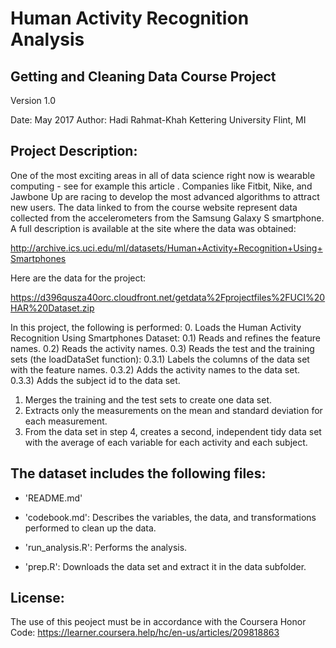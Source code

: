 # Human Activity Recognition Analysis
## Getting and Cleaning Data Course Project
Version 1.0

Date:   May 2017
Author: Hadi Rahmat-Khah
        Kettering University
        Flint, MI

## Project Description:
One of the most exciting areas in all of data science right now is wearable computing - see for example this article . Companies like Fitbit, Nike, and Jawbone Up are racing to develop the most advanced algorithms to attract new users. The data linked to from the course website represent data collected from the accelerometers from the Samsung Galaxy S smartphone. A full description is available at the site where the data was obtained:

http://archive.ics.uci.edu/ml/datasets/Human+Activity+Recognition+Using+Smartphones

Here are the data for the project:

https://d396qusza40orc.cloudfront.net/getdata%2Fprojectfiles%2FUCI%20HAR%20Dataset.zip

In this project, the following is performed:
   0. Loads the Human Activity Recognition Using Smartphones Dataset:
      0.1) Reads and refines the feature names.
	  0.2) Reads the activity names.
	  0.3) Reads the test and the training sets (the loadDataSet function):
	     0.3.1) Labels the columns of the data set with the feature names.
	     0.3.2) Adds the activity names to the data set.
         0.3.3) Adds the subject id to the data set.
   1. Merges the training and the test sets to create one data set.
   2. Extracts only the measurements on the mean and standard deviation for each measurement.
   5. From the data set in step 4, creates a second, independent tidy data set with the average of each variable for each activity and each subject.

## The dataset includes the following files:

- 'README.md'

- 'codebook.md': Describes the variables, the data, and transformations performed to clean up the data.

- 'run_analysis.R': Performs the analysis.

- 'prep.R': Downloads the data set and extract it in the data subfolder.

## License:
The use of this peoject must be in accordance with the Coursera Honor Code: https://learner.coursera.help/hc/en-us/articles/209818863
